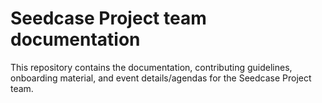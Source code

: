 # Seedcase Project team documentation

This repository contains the documentation, contributing guidelines,
onboarding material, and event details/agendas for the Seedcase Project
team.

